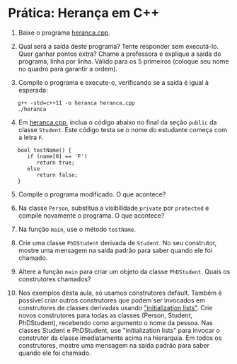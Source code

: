 # Prática: Herança em C++


1. Baixe o programa [heranca.cpp](heranca.cpp).

2. Qual será a saída deste programa? Tente responder sem executá-lo. Quer ganhar pontos extra? Chame a professora e explique a saída do programa, linha por linha. Válido para os 5 primeiros (coloque seu nome no quadro para garantir a ordem).

3. Compile o programa e execute-o, verificando se a saída é igual à esperada:
```
   g++ -std=c++11 -o heranca heranca.cpp
   ./heranca
```

4. Em [heranca.cpp](heranca.cpp), inclua o código abaixo no final da seção `public` da classe `Student`. Este código testa se o nome do estudante começa com a letra `F`.
```
   bool testName() {
      if (name[0] == 'F') 
         return true;
      else
         return false;
   }
```

5. Compile o programa modificado. O que acontece?

6. Na classe `Person`, substitua a visibilidade `private` por `protected` e compile novamente o programa. O que acontece?

7. Na função `main`, use o método `testName`.

8. Crie uma classe `PhDStudent` derivada de `Student`. No seu construtor, mostre uma mensagem na saída padrão para saber quando ele foi chamado.

9. Altere a função `main` para criar um objeto da classe `PhDStudent`. Quais os construtores chamados?

10. Nos exemplos desta aula, só usamos construtores default. Também é possível criar outros construtores que podem ser invocados em construtores de classes derivadas usando ["initialization lists"](http://www.cprogramming.com/tutorial/initialization-lists-c++.html). Crie novos construtores para todas as classes (Person, Student, PhDStudent), recebendo como argumento o nome da pessoa. Nas classes Student e PhDStudent, use "initialization lists" para invocar o construtor da classe imediatamente acima na hierarquia. Em todos os construtores, mostre uma mensagem na saída padrão para saber quando ele foi chamado.

